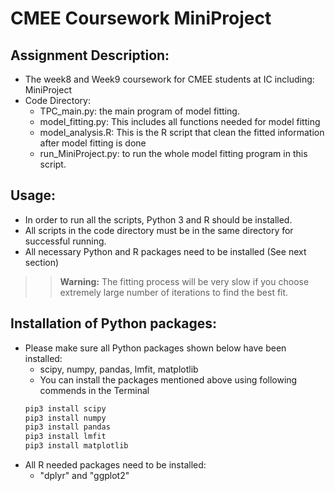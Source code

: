 # CMEE Coursework MiniProject
## Assignment Description:
- The week8 and Week9 coursework for CMEE students at IC including: MiniProject
- Code Directory:
    - TPC_main.py: the main program of model fitting.
    - model_fitting.py: This includes all functions needed for model fitting
    - model_analysis.R: This is the R script that clean the fitted information after model fitting is done
    - run_MiniProject.py: to run the whole model fitting program in this script.
## Usage:
- In order to run all the scripts, Python 3 and R should be installed.
- All scripts in the code directory must be in the same directory for successful running.
- All necessary Python and R packages need to be installed (See next section)

>> **Warning:** The fitting process will be very slow if you choose extremely large number of iterations to find the best fit.
## Installation of Python packages:
- Please make sure all Python packages shown below have been installed:
    - scipy, numpy, pandas, lmfit, matplotlib
    - You can install the packages mentioned above using following commends in the Terminal
    ```bash
    pip3 install scipy
    pip3 install numpy
    pip3 install pandas
    pip3 install lmfit
    pip3 install matplotlib
    ```
- All R needed packages need to be installed:
    - "dplyr" and "ggplot2"
